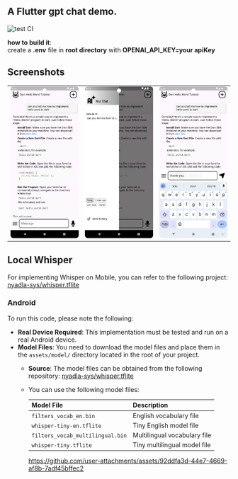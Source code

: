 
## A Flutter gpt chat demo.
![test CI](https://github.com/Aethey/flutter_gpt_chat_demo/actions/workflows/flutter_ci.yml/badge.svg)

**how to build it**:  
create a **.env** file in **root directory** with **OPENAI_API_KEY=your apiKey**

## Screenshots

|                                     |                                     |                                     |
|:-----------------------------------:|:-----------------------------------:|:-----------------------------------:|
| ![Image 1](assets/screenshot/1.png) | ![Image 2](assets/screenshot/2.png) | ![Image 3](assets/screenshot/3.png) |

## Local Whisper
For implementing Whisper on Mobile, you can refer to the following project:
[nyadla-sys/whisper.tflite](https://github.com/nyadla-sys/whisper.tflite)

### Android

To run this code, please note the following:

- **Real Device Required**: This implementation must be tested and run on a real Android device.
- **Model Files**: You need to download the model files and place them in the `assets/model/` directory located in the root of your project.
  - **Source**: The model files can be obtained from the following repository:
   [nyadla-sys/whisper.tflite](https://github.com/nyadla-sys/whisper.tflite/tree/main/whisper_android/app/src/main/assets)

  - You can use the following model files:

    | Model File                           | Description                            |
    |--------------------------------------|----------------------------------------|
    | `filters_vocab_en.bin`               | English vocabulary file                |
    | `whisper-tiny-en.tflite`             | Tiny English model file                |
    | `filters_vocab_multilingual.bin`     | Multilingual vocabulary file           |
    | `whisper-tiny.tflite`                | Tiny multilingual model file           |

    https://github.com/user-attachments/assets/92ddfa3d-44e7-4669-af8b-7adf45bffec2




